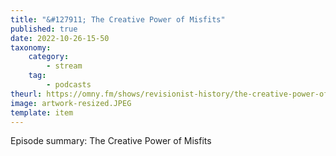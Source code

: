 ```yaml
---
title: "&#127911; The Creative Power of Misfits"
published: true
date: 2022-10-26-15-50
taxonomy:
    category:
        - stream
    tag:
        - podcasts
theurl: https://omny.fm/shows/revisionist-history/the-creative-power-of-misfits
image: artwork-resized.JPEG
template: item
---
```


Episode summary: The Creative Power of Misfits
